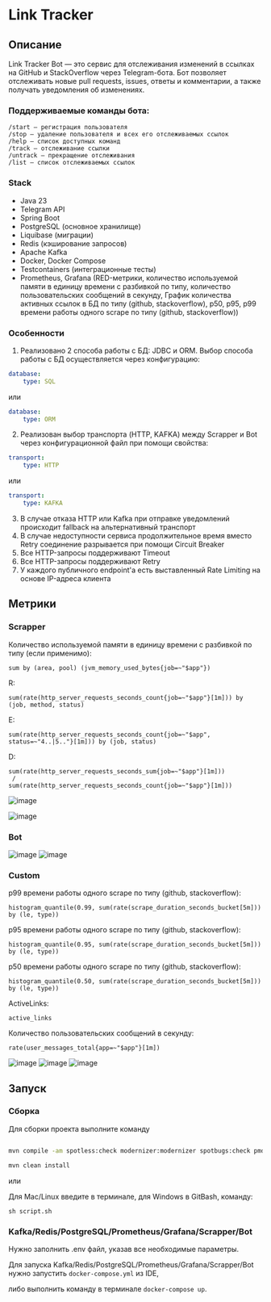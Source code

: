 # Link Tracker

## Описание
<bold>Link Tracker Bot</bold> — это сервис для отслеживания изменений в ссылках на GitHub и StackOverflow через Telegram-бота.
Бот позволяет отслеживать новые pull requests, issues, ответы и комментарии, а также получать уведомления об изменениях.

### Поддерживаемые команды бота:
	/start — регистрация пользователя
	/stop — удаление пользователя и всех его отслеживаемых ссылок
	/help — список доступных команд
	/track — отслеживание ссылки
	/untrack — прекращение отслеживания
	/list — список отслеживаемых ссылок

### Stack

* Java 23
* Telegram API
* Spring Boot
* PostgreSQL (основное хранилище)
* Liquibase (миграции)
* Redis (кэширование запросов)
* Apache Kafka
* Docker, Docker Compose
* Testcontainers (интеграционные тесты)
* Prometheus, Grafana (RED-метрики, количество используемой памяти в единицу времени с разбивкой по типу, количество пользовательских сообщений в секунду, График количества активных ссылок в БД по типу (github, stackoverflow), p50, p95, p99 времени работы одного scrape по типу (github, stackoverflow))

### Особенности

1. Реализовано 2 способа работы с БД: JDBC и ORM. Выбор способа работы с БД осуществляется через конфигурацию: 
```yaml
database: 
    type: SQL
```
 или 
```yaml
database:
    type: ORM
```

2. Реализован выбор транспорта (HTTP, KAFKA) между Scrapper и Bot через конфигурационной файл при помощи свойства: 
```yaml
transport: 
    type: HTTP
```
 или 
```yaml
transport:
    type: KAFKA
```

3. В случае отказа HTTP или Kafka при отправке уведомлений происходит fallback на альтернативный транспорт
4. В случае недоступности сервиса продолжительное время вместо Retry соединение разрывается при помощи Circuit Breaker
5. Все HTTP-запросы поддерживают Timeout
6. Все HTTP-запросы поддерживают Retry
7. У каждого публичного endpoint'а есть выставленный Rate Limiting на основе IP-адреса клиента


## Метрики

### Scrapper

Количество используемой памяти в единицу времени с разбивкой по типу (если применимо): 
``` 
sum by (area, pool) (jvm_memory_used_bytes{job=~"$app"})
```

R: 
```
sum(rate(http_server_requests_seconds_count{job=~"$app"}[1m])) by (job, method, status)
```
E: 
```
sum(rate(http_server_requests_seconds_count{job=~"$app", status=~"4..|5.."}[1m])) by (job, status)
```
D: 
```
sum(rate(http_server_requests_seconds_sum{job=~"$app"}[1m]))
 /
sum(rate(http_server_requests_seconds_count{job=~"$app"}[1m]))
```

![image](https://github.com/user-attachments/assets/26fde05a-ac7b-46c8-b700-a1fddfdc86de)

![image](https://github.com/user-attachments/assets/d865cf9d-c955-4610-ac00-0af9c8044c7a)

### Bot
![image](https://github.com/user-attachments/assets/6c8b9772-5b3e-440a-99ab-35269f4705ee)
![image](https://github.com/user-attachments/assets/896f8e0d-d465-4a29-8f17-d6264fb9ee3d)

### Custom
p99 времени работы одного scrape по типу (github, stackoverflow):
```
histogram_quantile(0.99, sum(rate(scrape_duration_seconds_bucket[5m])) by (le, type))
```
p95 времени работы одного scrape по типу (github, stackoverflow):
```
histogram_quantile(0.95, sum(rate(scrape_duration_seconds_bucket[5m])) by (le, type))
```
p50 времени работы одного scrape по типу (github, stackoverflow):
```
histogram_quantile(0.50, sum(rate(scrape_duration_seconds_bucket[5m])) by (le, type))
```
ActiveLinks:
```
active_links
```
Количество пользовательских сообщений в секунду:
```
rate(user_messages_total{app=~"$app"}[1m])
```
![image](https://github.com/user-attachments/assets/6952a075-36d4-42f8-8625-ec4a12e3bb62)
![image](https://github.com/user-attachments/assets/d43d005e-8590-4a17-9ee7-7149d5a5317c)
![image](https://github.com/user-attachments/assets/0b757c74-4904-4127-8c21-3d072c7e5978)

## Запуск

### Сборка

Для сборки проекта выполните команду

```bash

mvn compile -am spotless:check modernizer:modernizer spotbugs:check pmd:check pmd:cpd-check

mvn clean install

```

или

Для Mac/Linux введите в терминале, для Windows в GitBash, команду:

```
sh script.sh
```

### Kafka/Redis/PostgreSQL/Prometheus/Grafana/Scrapper/Bot

Нужно заполнить .env файл, указав все необходимые параметры.

Для запуска Kafka/Redis/PostgreSQL/Prometheus/Grafana/Scrapper/Bot нужно запустить ```docker-compose.yml``` из IDE,

либо выполнить команду в терминале ```docker-compose up```.

